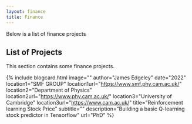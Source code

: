 ```yaml
---
layout: finance
title: Finance
---
```


Below is a list of finance projects

## List of Projects

This section contains some finance projects.

{% include blogcard.html image="" author="James Edgeley" date="2022" 
location1="SMF GROUP" location1url="https://www.smf.phy.cam.ac.uk/" location2="Department of Physics" location2url="https://www.phy.cam.ac.uk/" location3="University of Cambridge" location3url="https://www.cam.ac.uk/" 
title="Reinforcement learning Stock Price" subtitle=""
description="Building a basic Q-learning stock predictor in Tensorflow"
url="PhD" %}